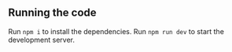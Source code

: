   ## Running the code

  Run `npm i` to install the dependencies.
  Run `npm run dev` to start the development server.
  